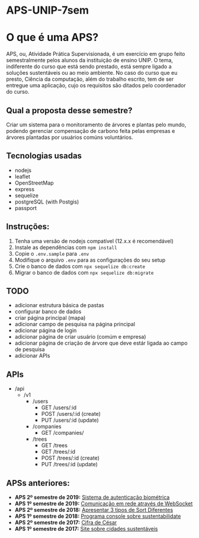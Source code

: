 # APS-UNIP-7sem

O que é uma APS?
=================
APS, ou, Atividade Prática Supervisionada, é um exercício em grupo feito semestralmente pelos alunos da instituição de ensino UNIP. O tema, indiferente do curso que está sendo prestado, está sempre ligado a soluções sustentáveis ou ao meio ambiente.
No caso do curso que eu presto, Ciência da computação, além do trabalho escrito, tem de ser entregue uma aplicação, cujo os requisitos são ditados pelo coordenador do curso.

Qual a proposta desse semestre?
-----------
Criar um sistema para o monitoramento de árvores e plantas pelo mundo, podendo gerenciar compensação de carbono feita pelas empresas e árvores plantadas por usuários comúns voluntários.

Tecnologias usadas
-----------
- nodejs
- leaflet
- OpenStreetMap
- express
- sequelize
- postgreSQL (with Postgis)
- passport

Instruções:
-----------
1. Tenha uma versão de nodejs compatível (12.x.x é recomendável)
2. Instale as dependências com `npm install`
3. Copie o `.env.sample` para `.env`
4. Modifique o arquivo `.env` para as configurações do seu setup
5. Crie o banco de dados com `npx sequelize db:create`
6. Migrar o banco de dados com `npx sequelize db:migrate`

TODO
-----------
- adicionar estrutura básica de pastas
- configurar banco de dados
- criar página principal (mapa)
- adicionar campo de pesquisa na página principal
- adicionar página de login
- adicionar página de criar usuário (comúm e empresa)
- adicionar página de criação de árvore que deve estár ligada ao campo de pesquisa
- adicionar APIs

APIs
-----------
- /api
  - /v1
    - /users
      - GET /users/:id
      - POST /users/:id (create)
      - PUT /users/:id (update)
    - /companies
      - GET /companies/
    - /trees
      - GET /trees
      - GET /trees/:id
      - POST /trees/:id (create)
      - PUT /trees/:id (update)

APSs anteriores:
-----------
* **APS 2º semestre de 2019:** [Sistema de autenticação biométrica](https://github.com/ogabriel/APS-UNIP-6sem)
* **APS 1º semestre de 2019:** [Comunicação em rede através de WebSocket](https://github.com/ogabriel/APS-UNIP-5sem)
* **APS 2º semestre de 2018:** [Apresentar 3 tipos de Sort Diferentes](https://github.com/ogabriel/APS-UNIP-4sem)
* **APS 1º semestre de 2018:** [Programa console sobre sustentabilidate](https://github.com/ogabriel/APS-UNIP-3sem)
* **APS 2º semestre de 2017:** [Cifra de César](https://github.com/ogabriel/APS-UNIP-2sem)
* **APS 1º semestre de 2017:** [Site sobre cidades sustentáveis](https://github.com/ogabriel/APS-UNIP-1sem)
